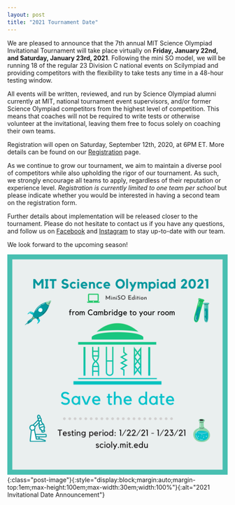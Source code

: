 ```yaml
---
layout: post
title: "2021 Tournament Date"
---
```



We are pleased to announce that the 7th annual MIT Science Olympiad Invitational Tournament will take place virtually on **Friday, January 22nd, and Saturday, January 23rd, 2021**. Following the mini SO model, we will be running 18 of the regular 23 Division C national events on Scilympiad and providing competitors with the flexibility to take tests any time in a 48-hour testing window.

All events will be written, reviewed, and run by Science Olympiad alumni currently at MIT, national tournament event supervisors, and/or former Science Olympiad competitors from the highest level of competition. This means that coaches will not be required to write tests or otherwise volunteer at the invitational, leaving them free to focus solely on coaching their own teams.

Registration will open on Saturday, September 12th, 2020, at 6PM ET. More details can be found on our [Registration](registration) page.

As we continue to grow our tournament, we aim to maintain a diverse pool of competitors while also upholding the rigor of our tournament. As such, we strongly encourage all teams to apply, regardless of their reputation or experience level. *Registration is currently limited to one team per school* but please indicate whether you would be interested in having a second team on the registration form.

Further details about implementation will be released closer to the tournament. Please do not hesitate to contact us if you have any questions, and follow us on [Facebook](https://www.facebook.com/mitscioly) and [Instagram](https://www.instagram.com/mit_scioly/) to stay up-to-date with our team.

We look forward to the upcoming season!

![2021 Date Announcement](assets/images/2021-date-announcement.png){:class="post-image"}{:style="display:block;margin:auto;margin-top:1em;max-height:100em;max-width:30em;width:100%"}{:alt="2021 Invitational Date Announcement"}
